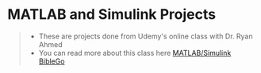 # MATLAB and Simulink Projects

> * These are projects done from Udemy's online class with Dr. Ryan Ahmed
> * You can read more about this class here [MATLAB/Simulink BibleGo](https://www.udemy.com/course/matlabsimulink-biblego-from-zero-to-hero/ "Title")

